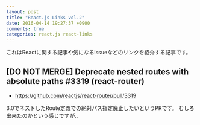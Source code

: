 ```yaml
---
layout: post
title: "React.js Links vol.2"
date: 2016-04-14 19:27:37 +0900
comments: true
categories: react.js react-links
---
```


これはReactに関する記事や気になるissueなどのリンクを紹介する記事です。

<!-- more -->

## [DO NOT MERGE] Deprecate nested routes with absolute paths #3319 (react-router)

* https://github.com/reactjs/react-router/pull/3319

3.0でネストしたRoute定義での絶対パス指定廃止したいというPRです。
むしろ出来たのかという感じですが..
